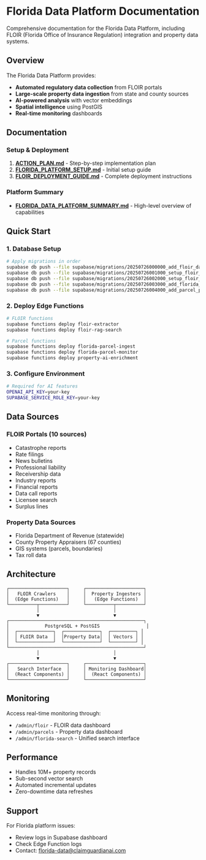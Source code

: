# Florida Data Platform Documentation

Comprehensive documentation for the Florida Data Platform, including FLOIR (Florida Office of Insurance Regulation) integration and property data systems.

## Overview

The Florida Data Platform provides:
- **Automated regulatory data collection** from FLOIR portals
- **Large-scale property data ingestion** from state and county sources
- **AI-powered analysis** with vector embeddings
- **Spatial intelligence** using PostGIS
- **Real-time monitoring** dashboards

## Documentation

### Setup & Deployment
1. **[ACTION_PLAN.md](./ACTION_PLAN.md)** - Step-by-step implementation plan
2. **[FLORIDA_PLATFORM_SETUP.md](./FLORIDA_PLATFORM_SETUP.md)** - Initial setup guide
3. **[FLOIR_DEPLOYMENT_GUIDE.md](./FLOIR_DEPLOYMENT_GUIDE.md)** - Complete deployment instructions

### Platform Summary
- **[FLORIDA_DATA_PLATFORM_SUMMARY.md](./FLORIDA_DATA_PLATFORM_SUMMARY.md)** - High-level overview of capabilities

## Quick Start

### 1. Database Setup
```bash
# Apply migrations in order
supabase db push --file supabase/migrations/20250726000000_add_floir_data_infrastructure.sql
supabase db push --file supabase/migrations/20250726001000_setup_floir_automation.sql
supabase db push --file supabase/migrations/20250726002000_setup_floir_cron_jobs.sql
supabase db push --file supabase/migrations/20250726003000_add_florida_parcels_infrastructure.sql
supabase db push --file supabase/migrations/20250726004000_add_parcel_processing_functions.sql
```

### 2. Deploy Edge Functions
```bash
# FLOIR functions
supabase functions deploy floir-extractor
supabase functions deploy floir-rag-search

# Parcel functions
supabase functions deploy florida-parcel-ingest
supabase functions deploy florida-parcel-monitor
supabase functions deploy property-ai-enrichment
```

### 3. Configure Environment
```bash
# Required for AI features
OPENAI_API_KEY=your-key
SUPABASE_SERVICE_ROLE_KEY=your-key
```

## Data Sources

### FLOIR Portals (10 sources)
- Catastrophe reports
- Rate filings
- News bulletins
- Professional liability
- Receivership data
- Industry reports
- Financial reports
- Data call reports
- Licensee search
- Surplus lines

### Property Data Sources
- Florida Department of Revenue (statewide)
- County Property Appraisers (67 counties)
- GIS systems (parcels, boundaries)
- Tax roll data

## Architecture

```
┌─────────────────────┐     ┌─────────────────────┐
│   FLOIR Crawlers    │     │  Property Ingesters │
│  (Edge Functions)   │     │   (Edge Functions)  │
└──────────┬──────────┘     └──────────┬──────────┘
           │                           │
           ▼                           ▼
┌─────────────────────────────────────────────────┐
│             PostgreSQL + PostGIS                 │
│  ┌─────────────┐  ┌─────────────┐  ┌─────────┐ │
│  │ FLOIR Data  │  │Property Data│  │ Vectors │ │
│  └─────────────┘  └─────────────┘  └─────────┘ │
└─────────────────────────────────────────────────┘
           │                           │
           ▼                           ▼
┌─────────────────────┐     ┌─────────────────────┐
│   Search Interface  │     │ Monitoring Dashboard│
│  (React Components) │     │  (React Components) │
└─────────────────────┘     └─────────────────────┘
```

## Monitoring

Access real-time monitoring through:
- `/admin/floir` - FLOIR data dashboard
- `/admin/parcels` - Property data dashboard
- `/admin/florida-search` - Unified search interface

## Performance

- Handles 10M+ property records
- Sub-second vector search
- Automated incremental updates
- Zero-downtime data refreshes

## Support

For Florida platform issues:
- Review logs in Supabase dashboard
- Check Edge Function logs
- Contact: florida-data@claimguardianai.com